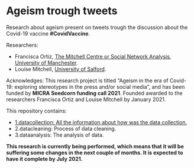 
<!-- README.md is generated from README.Rmd. Please edit that file -->

# Ageism trough tweets

Research about ageism present on tweets trough the discussion about the
Covid-19 vaccine **\#CovidVaccine**.

Researchers:

  - Francisca Ortiz, [The Mitchell Centre or Social Network Analysis,
    University of
    Manchester](https://www.research.manchester.ac.uk/portal/en/researchers/francisca-ortiz\(5417b375-6656-49e5-aacf-084dd8ba1141\).html).  
  - Louise Mitchell, [University of
    Salford](https://louisemitchellsalford.wordpress.com).

Acknowledges: This research project is titled “Ageism in the era of
Covid-19: exploring stereotypes in the press and/or social media”, and
has been funded by **MICRA Seedcorn funding call 2021**. Founded awarded
to the researchers Francisca Ortiz and Louise Mitchell by January 2021.

This repository contains:

  - [1.datacollection: All the information about how was the data
    collection.](https://github.com/FranciscaOrtizRuiz/ageism_tweets/blob/main/1.datacollection.md)
  - 2.datacleaning: Process of data cleaning.
  - 3.dataanalysis: The analysis of data.

**This research is currently being performed, which means that it will
be suffering some changes in the next couple of months. It is expected
to have it complete by July 2021.**
